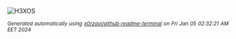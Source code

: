 <div align="justify">
<picture>
    <source media="(prefers-color-scheme: dark)" srcset="https://i.ibb.co/YtNJfr0/output-gif.gif">
    <source media="(prefers-color-scheme: light)" srcset="https://i.ibb.co/YtNJfr0/output-gif.gif">
    <img alt="H3XOS" src="https://i.ibb.co/YtNJfr0/output-gif.gif">
</picture>

<sub><i>Generated automatically using [x0rzavi/github-readme-terminal](https://github.com/x0rzavi/github-readme-terminal) on Fri Jan 05 02:32:21 AM EET 2024</i></sub>
</div>